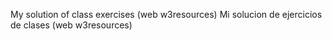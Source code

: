 My solution of class exercises (web w3resources)
Mi solucion de ejercicios de clases (web w3resources)
